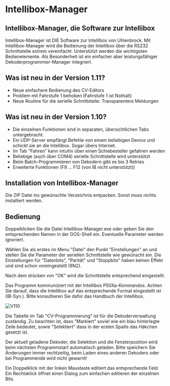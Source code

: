 # Intellibox-Manager
## Intellibox-Manager, die Software zur Intellibox

Intellibox-Manager ist DIE Software zur Intellibox von Uhlenbrock.
Mit Intellibox-Manager wird die Bedienung der Intellibox über die
RS232 Schnittstelle extrem vereinfacht. Unterstützt werden die wichtigsten
Bedienelemente. Als Besonderheit ist ein einfacher aber leistungsfähiger
Dekoderprogrammier-Manager integriert.

## Was ist neu in der Version 1.11?

- Neue einfachere Bedienung des CV-Editors
- Problem mit Fahrstufe 1 behoben (Fahrstufe 1 ist Nothalt)
- Neue Routine für die serielle Schnittstelle: Transparentere Meldungen

## Was ist neu in der Version 1.10?

- Die einzelnen Funktionen sind in separaten, übersichtlichen Tabs untergebracht.
- Ein UDP-Server empfängt Befehle von einem beliebigen Device und schickt sie
an die Intellibox. Sogar übers Internet.
- Im Tab "Fahren" kann intuitiv über einen Schiebesteller gefahren werden
- Beliebige (auch über COM4) serielle Schnittstelle wird unterstützt
- Beim Batch-Programmieren von Dekodern gibt es bis 3 Retries
- Erweiterte Funktionen (F9 ... F12 (von IB nicht unterstützt))

## Installation von Intellibox-Manager

Die ZIP Datei ins gewünschte Verzeichnis entpacken.
Sonst muss nichts installiert werden.

## Bedienung

Doppelklicken Sie die Datei Intellibox-Manager.exe oder geben Sie den
entsprechenden Namen in der DOS-Shell ein. Eventuelle
Parameter werden ignoriert.

Wählen Sie als erstes im Menu "Datei" den Punkt "Einstellungen"
an und stellen Sie die Parameter der seriellen Schnittstelle wie
gewünscht ein. Die Einstellungen für "Datenbits", "Parität" und
"Stoppbits" haben keinen Effekt und sind schon voreingestellt
(8N2).

Nach dem drücken von "OK" wird die Schnittstelle entsprechend
eingestellt.

Das Programm kommuniziert mit der Intellibox P50Xa-Kommandos.
Achten Sie darauf, dass die Intellibox auf das entsprechende
Format eingestellt ist (IB-Syn.). Bitte konsultieren Sie dafür das Handbuch
der Intellibox.

![V110](https://github.com/Chregu73/Intellibox-Manager/assets/17860028/4bd51386-1f09-448b-995a-d0f96abc2674)

Die Tabelle im Tab "CV-Programmierung" ist für die Dekoderverwaltung
zuständig. Zu beachten ist, dass "Markiert" soviel wie ein blau hinterlegte
Zeile bedeutet, sowie "Selektiert" dass in der ersten Spalte das Häkchen
gesetzt ist.

Der aktuell geladene Dekoder, die Selektion und die Fensterposition
wird beim nächsten Programmstart automatisch geladen. Bitte speichern
Sie Änderungen immer rechtzeitig, beim Laden eines anderen Dekoders oder
bei Programmende wird nicht gewarnt!

Ein Doppelklick mit der linken Maustaste editiert das entsprechende Feld.
Ein Rechtsklick öffnet einen Dialog zum einfachen editieren der einzelnen
Bits.
